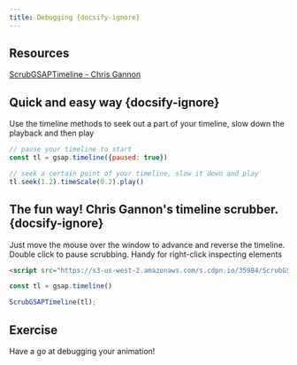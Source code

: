 ```yaml
---
title: Debugging {docsify-ignore}
---
```


## Resources

[ScrubGSAPTimeline - Chris Gannon](https://github.com/chrisgannon/ScrubGSAPTimeline)

## Quick and easy way  {docsify-ignore}

Use the timeline methods to seek out a part of your timeline, slow down the playback and then play
``` js
// pause your timeline to start
const tl = gsap.timeline({paused: true})

// seek a certain point of your timeline, slow it down and play
tl.seek(1.2).timeScale(0.2).play()
```

## The fun way! Chris Gannon's timeline scrubber.  {docsify-ignore}

Just move the mouse over the window to advance and reverse the timeline.
Double click to pause scrubbing. Handy for right-click inspecting elements

```html
<script src="https://s3-us-west-2.amazonaws.com/s.cdpn.io/35984/ScrubGSAPTimeline.js"/>
```
```js
const tl = gsap.timeline()

ScrubGSAPTimeline(tl);
```


## Exercise

Have a go at debugging your animation!